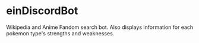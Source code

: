 # einDiscordBot
Wikipedia and Anime Fandom search bot. Also displays information for each pokemon type's strengths and weaknesses.
